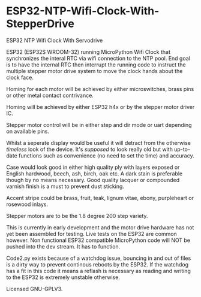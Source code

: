 # ESP32-NTP-Wifi-Clock-With-StepperDrive
ESP32 NTP Wifi Clock With Servodrive

ESP32 (ESP32S WROOM-32) running MicroPython Wifi Clock that synchronizes the interal RTC via wifi connection to the NTP pool.
End goal is to have the internal RTC then interrupt the running code to instruct the multiple stepper motor drive system to move the clock hands about the clock face.

Homing for each motor will be achieved by either microswitches, brass pins or other metal contact contrivance.

Homing will be achieved by either ESP32 h4x or by the stepper motor driver IC.

Stepper motor control will be in either step and dir mode or uart depending on available pins.

Whilst a seperate display would be useful it will detract from the otherwise *timeless* look of the device. 
  It's *supposed* to look really old but with up-to-date functions such as convenience (no need to set the time) and accuracy.

Case would look good in either high quality ply with layers exposed or English hardwood, beech, ash, birch, oak etc.
  A dark stain is preferable though by no means necessary.
Good quality lacquer or compounded varnish finish is a must to prevent dust sticking.

Accent stripe could be brass, fruit, teak, lignum vitae, ebony, purpleheart or rosewood inlays.

Stepper motors are to be the 1.8 degree 200 step variety.

This is currently in early development and the motor drive hardware has not yet been assembled for testing. Live tests on the ESP32 are common however. 
Non functional ESP32 compatible MicroPython code will NOT be pushed into the dev stream. It has to function.

Code2.py exists because of a watchdog issue, bouncing in and out of files is a dirty way to prevent continous reboots by the ESP32.
  If the watchdog has a fit in this code it means a reflash is necessary as reading and writing to the ESP32 is extremely unstable otherwise.

Licensed GNU-GPLV3.
